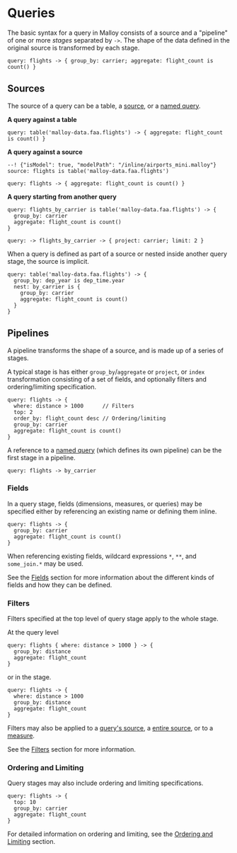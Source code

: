 # Queries

The basic syntax for a query in Malloy consists of a source
and a "pipeline" of one or more _stages_ separated by `->`. The shape of the data defined in the original source is transformed by each stage.

```malloy
query: flights -> { group_by: carrier; aggregate: flight_count is count() }
```

## Sources

The source of a query can be a table, a [source](source.md), or a [named query](statement.md#queries).

**A query against a table**

```malloy
query: table('malloy-data.faa.flights') -> { aggregate: flight_count is count() }
```

**A query against a source**

```malloy
--! {"isModel": true, "modelPath": "/inline/airports_mini.malloy"}
source: flights is table('malloy-data.faa.flights')

query: flights -> { aggregate: flight_count is count() }
```

**A query starting from another query**
```malloy
query: flights_by_carrier is table('malloy-data.faa.flights') -> {
  group_by: carrier
  aggregate: flight_count is count()
}

query: -> flights_by_carrier -> { project: carrier; limit: 2 }
```

When a query is defined as part of a source or nested inside
another query stage, the source is implicit.

```malloy
query: table('malloy-data.faa.flights') -> {
  group_by: dep_year is dep_time.year
  nest: by_carrier is {
    group_by: carrier
    aggregate: flight_count is count()
  }
}
```

## Pipelines

A pipeline transforms the shape of a source, and is made up of a series of stages.

A typical stage is has either `group_by`/`aggregate` or `project`, or `index` transformation consisting of a set of fields, and optionally filters and ordering/limiting specification.

```malloy
query: flights -> {
  where: distance > 1000      // Filters
  top: 2
  order_by: flight_count desc // Ordering/limiting
  group_by: carrier
  aggregate: flight_count is count()
}
```

A reference to a [named query](nesting.md) (which defines its own pipeline) can be the first stage in a pipeline.

```malloy
query: flights -> by_carrier
```

### Fields

In a query stage, fields (dimensions, measures, or
queries) may be specified either by referencing an existing
name or defining them inline.

```malloy
query: flights -> {
  group_by: carrier
  aggregate: flight_count is count()
}
```

When referencing existing fields, wildcard expressions `*`, `**`, and `some_join.*` may be used.

<!-- TODO explain what these all do. -->

See the [Fields](fields.md) section for more information
about the different kinds of fields and how they can be
defined.

### Filters

Filters specified at the top level of query stage apply to
the whole stage.

At the query level
```malloy
query: flights { where: distance > 1000 } -> {
  group_by: distance
  aggregate: flight_count
}
```

or in the stage.
```malloy
query: flights -> {
  where: distance > 1000
  group_by: distance
  aggregate: flight_count
}
```

Filters may also be applied to a [query's source](), a [entire source](source.md#filtering-sources), or to a [measure](expressions.md).

<!-- TODO: improve link for filtering a measure. -->

See the [Filters](filters.md) section for more information.

### Ordering and Limiting

Query stages may also include ordering and limiting
specifications.

```malloy
query: flights -> {
  top: 10
  group_by: carrier
  aggregate: flight_count
}
```

For detailed information on ordering and limiting, see the [Ordering and Limiting](order_by.md) section.